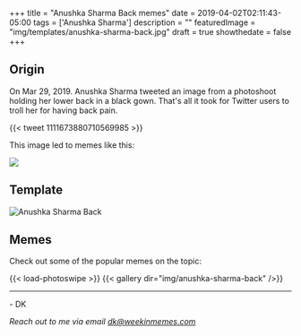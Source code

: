 +++
title = "Anushka Sharma Back memes"
date = 2019-04-02T02:11:43-05:00
tags = ['Anushka Sharma']
description = ""
featuredImage = "img/templates/anushka-sharma-back.jpg"
draft = true
showthedate = false
+++

## Origin

On Mar 29, 2019. Anushka Sharma tweeted an image from a photoshoot holding her lower back in a black gown. That's all it took for Twitter users to troll her for having back pain.
<!--more-->
{{< tweet 1111673880710569985 >}}

This image led to memes like this:

![](img/anushka-sharma-back/anushka-sharma-back-kohli-brands.png)


## Template

![Anushka Sharma Back](img/templates/anushka-sharma-back.jpg)

## Memes

Check out some of the popular memes on the topic:

{{< load-photoswipe >}}
{{< gallery dir="img/anushka-sharma-back" />}}


---
\- DK

*Reach out to me via email dk@weekinmemes.com*